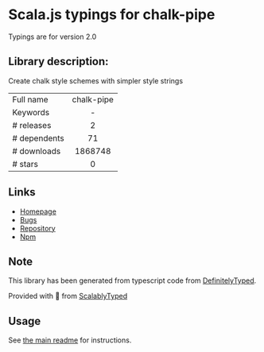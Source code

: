 
# Scala.js typings for chalk-pipe

Typings are for version 2.0

## Library description:
Create chalk style schemes with simpler style strings

|                    |                 |
| ------------------ | :-------------: |
| Full name          | chalk-pipe |
| Keywords           | - |
| # releases         | 2 |
| # dependents       | 71 |
| # downloads        | 1868748 |
| # stars            | 0 |

## Links
- [Homepage](https://github.com/LitoMore/chalk-pipe#readme)
- [Bugs](https://github.com/LitoMore/chalk-pipe/issues)
- [Repository](https://github.com/LitoMore/chalk-pipe)
- [Npm](https://www.npmjs.com/package/chalk-pipe)
    


## Note
This library has been generated from typescript code from [DefinitelyTyped](https://definitelytyped.org).

Provided with :purple_heart: from [ScalablyTyped](https://github.com/oyvindberg/ScalablyTyped)

## Usage
See [the main readme](../../readme.md) for instructions.


